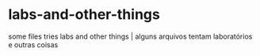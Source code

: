 # labs-and-other-things
some files tries labs and other things | alguns arquivos tentam laboratórios e outras coisas
